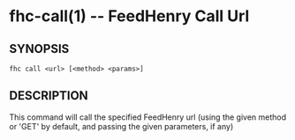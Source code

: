 fhc-call(1) -- FeedHenry Call Url
===============================================

## SYNOPSIS

    fhc call <url> [<method> <params>]
    
## DESCRIPTION

This command will call the specified FeedHenry url (using the given method or 'GET' by default, and passing the given parameters, if any)

